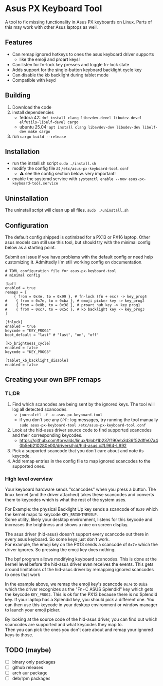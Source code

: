 # Asus PX Keyboard Tool
A tool to fix missing functionality in Asus PX keyboards on Linux. Parts of this may work with other Asus laptops as well.

## Features
- Can remap ignored hotkeys to ones the asus keyboard driver supports
  - like the emoji and proart keys!
- Can listen for fn-lock key presses and toggle fn-lock state
- Adds support for the single-button keyboard backlight cycle key
- Can disable the kb backlight during tablet mode
- Compatible with keyd

## Building
1. Download the code
2. install dependencies
   * fedora 42: `dnf install clang libevdev-devel libudev-devel elfutils-libelf-devel cargo`
   * ubuntu 25.04: `apt install clang libevdev-dev libudev-dev libelf-dev make cargo`
3. run `cargo build --release`

## Installation
- run the install.sh script `sudo ./install.sh`
- modify the config file at `/etc/asus-px-keyboard-tool.conf`
  - ⚠️ see the config section below. very important!
- enable the systemd service with `systemctl enable --now asus-px-keyboard-tool.service`

## Uninstallation
The uninstall script will clean up all files. `sudo ./uninstall.sh`

## Configuration
The default config shipped is optimized for a PX13 or PX16 laptop.  Other asus models can still use this tool, but should try with the minimal config below as a starting point.

Submit an issue if you have problems with the default config or need help customizing it.  Admittedly I'm still working config on documentation.

```
# TOML configuration file for asus-px-keyboard-tool
# minimal config

[bpf]
enabled = true
remaps = [
    { from = 0x4e, to = 0x99 }, # fn-lock (fn + esc) -> key_prog4
#    { from = 0x7e, to = 0xba }, # emoji picker key -> key_prog2
#    { from = 0x8b, to = 0x38 }, # proart hub key -> key_prog1
#    { from = 0xc7, to = 0x5c }, # kb backlight key -> key_prog3
]

[fnlock]
enabled = true
keycode = "KEY_PROG4"
boot_default = "last" # "last", "on", "off"

[kb_brightness_cycle]
enabled = false
keycode = "KEY_PROG3"

[tablet_kb_backlight_disable]
enabled = false
```

## Creating your own BPF remaps

### TL;DR
1. Find which scancodes are being sent by the ignored keys. The tool will log all detected scancodes.
    * `journalctl -f -u asus-px-keyboard-tool` 
    * if you don't see any `BPF:` log messages, try running the tool manually `sudo asus-px-keyboard-tool /etc/asus-px-keyboard-tool.conf`
2. Look at the hid-asus driver source code to find supported scancodes and their corresponding keycodes.
   * https://github.com/torvalds/linux/blob/1b237f190eb3d36f52dffe07a40b5eb210280e00/drivers/hid/hid-asus.c#L964-L992
3. Pick a supported scancode that you don't care about and note its keycode.
4. Add remap entries in the config file to map ignored scancodes to the supported ones.

### High level overview
Your keyboard hardware sends "scancodes" when you press a button.  The linux kernel (and the driver attached) takes these 
scancodes and converts them to keycodes which is what the rest of the system uses.

For Example: the physical Backlight Up key sends a scancode of `0x20` which the kernel maps to keycode `KEY_BRIGHTNESSUP`.  
Some utility, likely your desktop environment, listens for this keycode and increases the brightness and shows a nice on screen display. 

The asus driver (hid-asus) doesn't support every scancode out there in every asus keyboard. So some keys just don't work.  
For example, the emoji key on the PX13 sends a scancode of `0x7e` which the driver ignores.  So pressing the emoji key does nothing.

The bpf program allows modifying keyboard scancodes.  This is done at the kernel level before the hid-asus driver even receives the events.
This gets around limitations of the hid-asus driver by remapping ignored scancodes to ones that work

In the example above, we remap the emoji key's scancode `0x7e` to `0xba` which the driver recognizes as the "Fn+C ASUS Splendid" key which gets the keycode `KEY_PROG2`.
This is ok for the PX13 because there is no Splendid key. If your laptop has a Splendid key, you should pick a different one.
You can then use this keycode in your desktop environment or window manager to launch your emoji picker.

By looking at the source code of the hid-asus driver, you can find out which scancodes are supported and what keycodes they map to.  
Then you can pick the ones you don't care about and remap your ignored keys to those. 

## TODO (maybe)
- [ ] binary only packages
- [ ] github releases
- [ ] arch aur package
- [ ] deb/rpm packages

